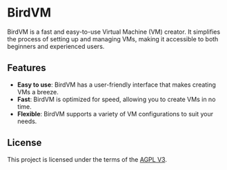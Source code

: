 # BirdVM

BirdVM is a fast and easy-to-use Virtual Machine (VM) creator. It simplifies the process of setting up and managing VMs, making it accessible to both beginners and experienced users.

## Features

- **Easy to use**: BirdVM has a user-friendly interface that makes creating VMs a breeze.
- **Fast**: BirdVM is optimized for speed, allowing you to create VMs in no time.
- **Flexible**: BirdVM supports a variety of VM configurations to suit your needs.

## License

This project is licensed under the terms of the [AGPL V3](LICENSE).